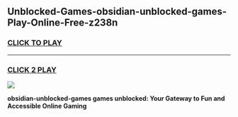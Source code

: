 
## Unblocked-Games-obsidian-unblocked-games-Play-Online-Free-z238n
<h3>
<a href="https://premium76.site?title=obsidian-unblocked-games&ref=26A">CLICK TO PLAY</a></h3>
<hr>

<h3>
<a href="https://premium76.site?title=obsidian-unblocked-games&ref=26A">CLICK 2 PLAY</a>
  
</h3>

<a href="https://premium76.site?title=obsidian-unblocked-games&ref=26A"><img src="https://clearcache.store/games.png"></a>


**obsidian-unblocked-games games unblocked: Your Gateway to Fun and Accessible Online Gaming**
